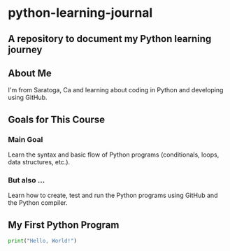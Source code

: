 # python-learning-journal
## A repository to document my Python learning journey

## About Me
I'm from Saratoga, Ca and learning about coding in Python and developing using GitHub.
  
## Goals for This Course
### Main Goal
Learn the syntax and basic flow of Python programs (conditionals, loops, data structures, etc.).
### But also ...
Learn how to create, test and run the Python programs using GitHub and the Python compiler.

## My First Python Program
```python
print("Hello, World!")
```
